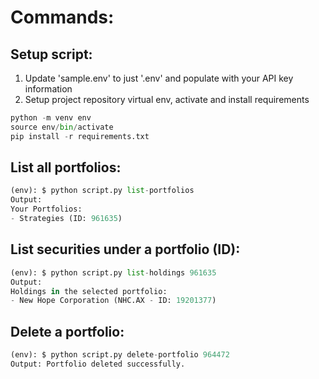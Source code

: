 # Commands:

## Setup script:
1. Update 'sample.env' to just '.env' and populate with your API key information
2. Setup project repository virtual env, activate and install requirements
```python
python -m venv env
source env/bin/activate
pip install -r requirements.txt
```

## List all portfolios:
```python
(env): $ python script.py list-portfolios
Output:
Your Portfolios:
- Strategies (ID: 961635)
```

## List securities under a portfolio (ID):
```python
(env): $ python script.py list-holdings 961635
Output:
Holdings in the selected portfolio:
- New Hope Corporation (NHC.AX - ID: 19201377)
```

## Delete a portfolio:
```python
(env): $ python script.py delete-portfolio 964472
Output: Portfolio deleted successfully.
```